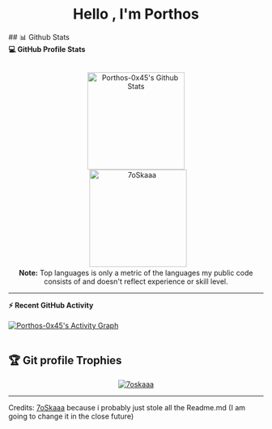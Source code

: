 <h1 align="center">Hello , I'm Porthos</h1>
## 📊 Github Stats
  <summary><b>💻 GitHub Profile Stats</b></summary>
  <br/>
  <p align="center">
    <a href="https://github.com/anuraghazra/github-readme-stats"><img alt="Porthos-0x45's Github Stats" src="https://github-readme-stats.vercel.app/api?username=Porthos-0x45&show_icons=true&count_private=true&theme=algolia" height="192px"/></a>
	<!-- <img src="https://github-readme-stats.vercel.app/api?username=Porthos-0x45&&show_icons=true&title_color=ffffff&icon_color=bb2acf&text_color=daf7dc&bg_color=151515"> -->
<br/>
  &nbsp;
	  <img src="https://github-readme-stats.vercel.app/api/top-langs?username=Porthos-0x45&langs_count=10&show_icons=true&locale=en&layout=compact&theme=algolia" alt="7oSkaaa" height="192px"/>
  <br/>
  <b>Note:</b> Top languages is only a metric of the languages my public code consists of and doesn't reflect experience or skill level.
  </p>

----

  <summary><b>⚡ Recent GitHub Activity</b></summary>
  <br/>
   <a href="https://github.com/Porthos-0x45"><img alt="Porthos-0x45's Activity Graph" src="https://activity-graph.herokuapp.com/graph?username=7oSkaaa&custom_title=Porthos-0x45's%20Contribution%20Graph&theme=react-dark" /></a>
  <br/>


<br/>

## :trophy: Git profile Trophies

<p align="center"> <a href="https://github.com/ryo-ma/github-profile-trophy"><img src="https://github-profile-trophy.vercel.app/?username=Porthos-0x45&layout=compact&theme=algolia" alt="7oskaaa" /></a> </p>

-----
Credits: [7oSkaaa](https://github.com/7oSkaaa) because i probably just stole all the Readme.md (I am going to change it in the close future)
